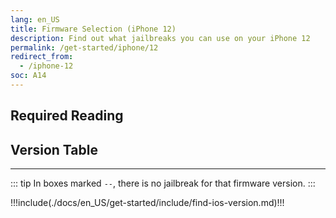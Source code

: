 ```yaml
---
lang: en_US
title: Firmware Selection (iPhone 12)
description: Find out what jailbreaks you can use on your iPhone 12
permalink: /get-started/iphone/12
redirect_from:
  - /iphone-12
soc: A14
---
```


## Required Reading

<readingTable minVer="14.0" maxVer="14.3"/>

## Version Table

<versionTable soc="14" minVer="14"/>

---

::: tip
In boxes marked `--`, there is no jailbreak for that firmware version.
:::

!!!include(./docs/en_US/get-started/include/find-ios-version.md)!!!